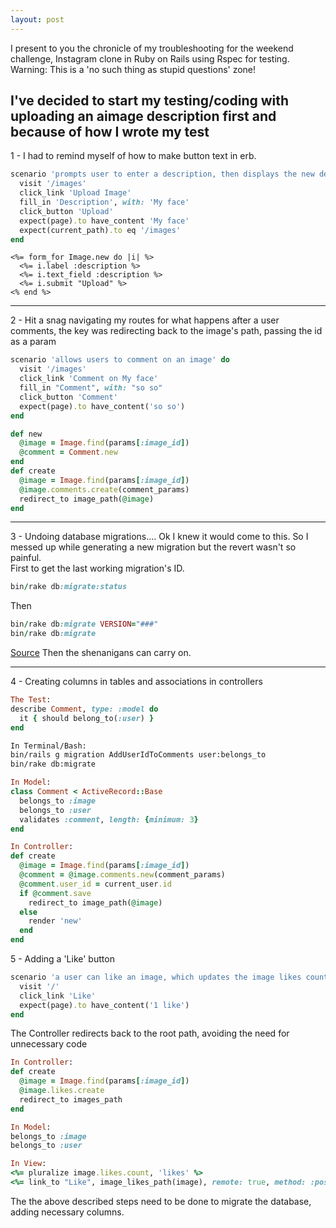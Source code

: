 ```yaml
---
layout: post
---
```

I present to you the chronicle of my troubleshooting for the weekend challenge, Instagram clone in Ruby on Rails using Rspec for testing.  Warning: This is a 'no such thing as stupid questions' zone!

<!--more-->

I've decided to start my testing/coding with uploading an aimage description first and because of how I wrote my test   
----------

1 - I had to remind myself of how to make button text in erb.

```ruby
scenario 'prompts user to enter a description, then displays the new description' do
  visit '/images'
  click_link 'Upload Image'
  fill_in 'Description', with: 'My face'
  click_button 'Upload'
  expect(page).to have_content 'My face'
  expect(current_path).to eq '/images'
end
```  
```
<%= form_for Image.new do |i| %>
  <%= i.label :description %>
  <%= i.text_field :description %>
  <%= i.submit "Upload" %>
<% end %>
```

----------

2 - Hit a snag navigating my routes for what happens after a user comments, the key was redirecting back to the image's path, passing the id as a param

```ruby
scenario 'allows users to comment on an image' do
  visit '/images'
  click_link 'Comment on My face'
  fill_in "Comment", with: "so so"
  click_button 'Comment'
  expect(page).to have_content('so so')
end
```

```ruby
def new
  @image = Image.find(params[:image_id])
  @comment = Comment.new
end
def create
  @image = Image.find(params[:image_id])
  @image.comments.create(comment_params)
  redirect_to image_path(@image)
end
```

----------

3 - Undoing database migrations.... Ok I knew it would come to this.  So I messed up while generating a new migration but the revert wasn't so painful.  
First to get the last working migration's ID.

```ruby
bin/rake db:migrate:status
```

Then

```ruby
bin/rake db:migrate VERSION="###"
bin/rake db:migrate
```

[Source](http://stackoverflow.com/questions/3872586/how-to-delete-migration-files-in-rails-3) Then the shenanigans can carry on.

----------

4 - Creating columns in tables and associations in controllers

```ruby
The Test:
describe Comment, type: :model do
  it { should belong_to(:user) }
end
```

```sh
In Terminal/Bash:
bin/rails g migration AddUserIdToComments user:belongs_to
bin/rake db:migrate
```

```ruby
In Model:
class Comment < ActiveRecord::Base
  belongs_to :image
  belongs_to :user
  validates :comment, length: {minimum: 3}
end
```

```ruby
In Controller:
def create
  @image = Image.find(params[:image_id])
  @comment = @image.comments.new(comment_params)
  @comment.user_id = current_user.id
  if @comment.save
    redirect_to image_path(@image)
  else
    render 'new'
  end
end
```

5 - Adding a 'Like' button

```ruby
scenario 'a user can like an image, which updates the image likes count' do
  visit '/'
  click_link 'Like'
  expect(page).to have_content('1 like')
end
```

The Controller redirects back to the root path, avoiding the need for unnecessary code

```ruby
In Controller:
def create
  @image = Image.find(params[:image_id])
  @image.likes.create
  redirect_to images_path
end
```

```ruby
In Model:
belongs_to :image
belongs_to :user
```

```ruby
In View:
<%= pluralize image.likes.count, 'likes' %>
<%= link_to "Like", image_likes_path(image), remote: true, method: :post %>
```

The the above described steps need to be done to migrate the database, adding necessary columns.
